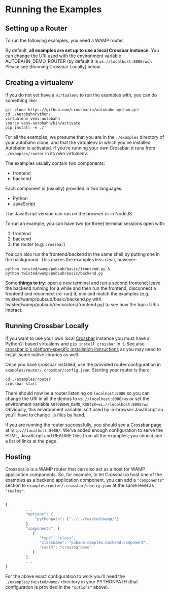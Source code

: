 # Running the Examples

## Setting up a Router

To run the following examples, you need a WAMP router.

By default, **all examples are set up to use a local Crossbar instance**. You can change the URI used with the environment variable AUTOBAHN_DEMO_ROUTER (by default it is `ws://localhost:8080/ws`). Please see [Running Crossbar Locally] below.


## Creating a virtualenv

If you do not yet have a `virtualenv` to run the examples with, you can do something like:

```shell
git clone https://github.com/crossbario/autobahn-python.git
cd ./AutobahnPython/
virtualenv venv-autobahn
source venv-autobahn/bin/activate
pip install -e ./
```

For all the examples, we presume that you are in the `./examples` directory of your autobahn clone, and that the virtualenv in which you've installed Autobahn is activated. If you're running your own Crossbar, it runs from `./examples/router` in its own virtualenv.

The examples usually contain two components:

 * frontend
 * backend

Each component is (usually) provided in two languages:

 * Python
 * JavaScript

The JavaScript version can run on the browser or in NodeJS.

To run an example, you can have two (or three) terminal sessions open with:

 1. frontend
 2. backend
 3. the router (e.g. `crossbar`)

You can also run the frontend/backend in the same shell by putting one in the background. This makes tbe examples less clear, however:

```shell
python twisted/wamp/pubsub/basic/frontend.py &
python twisted/wamp/pubsub/basic/backend.py
```

Some **things to try**: open a new terminal and run a second frontend;  leave the backend running for a while and then run the frontend; disconnect a frontend and reconnect (re-run) it; mix and match the examples (e.g. twisted/wamp/pubsub/basic/backend.py with twisted/wamp/pubsub/decorators/frontend.py) to see how the topic URIs interact.


## Running Crossbar Locally

If you want to use your own local [Crossbar](http://crossbar.io) instance you must have a Python2-based virtualenv and `pip install crossbar` in it. See also [crossbar.io's platform-specific installation instructions](http://crossbar.io/docs/Local-Installation/) as you may need to install some native libraries as well.

Once you have crossbar installed, use the provided router configuration in `examples/router/.crossbar/config.json`. Starting your router is then:

```shell
cd ./examples/router
crossbar start
```

There should now be a router listening on `localhost:8080` so you can change the URI in all the demos to `ws://localhost:8080/ws` or set the environment variable `AUTOBAHN_DEMO_ROUTER=ws://localhost:8080/ws` Obviously, this environment variable isn't used by in-browser JavaScript so you'll have to change .js files by hand.

If you are running the router successfully, you should see a Crossbar page at `http://localhost:8080/`. We've added enough configuration to serve the HTML, JavaScript and README files from all the examples; you should see a list of links at the page.


## Hosting

Crossbar.io is a WAMP router that can also act as a host for WAMP application components. So, for example, to let Crossbar.io host one of the examples as a backend application component, you can add a `"components"` section to `examples/router/.crossbar/config.json` at the same level as `"realms"`:

```javascript

{
         ...
         "options": {
             "pythonpath": ["../../twisted/wamp/"]
         },
         "components": [
            {
               "type": "class",
               "classname": "pubsub.complex.backend.Component",
               "realm": "crossbardemo"
            }
         ],
         ...
}
```

For the above exact configuration to work you'll need the `./examples/twisted/wamp/` directory in your PYTHONPATH (that configuration is provided in the `"options"` above).